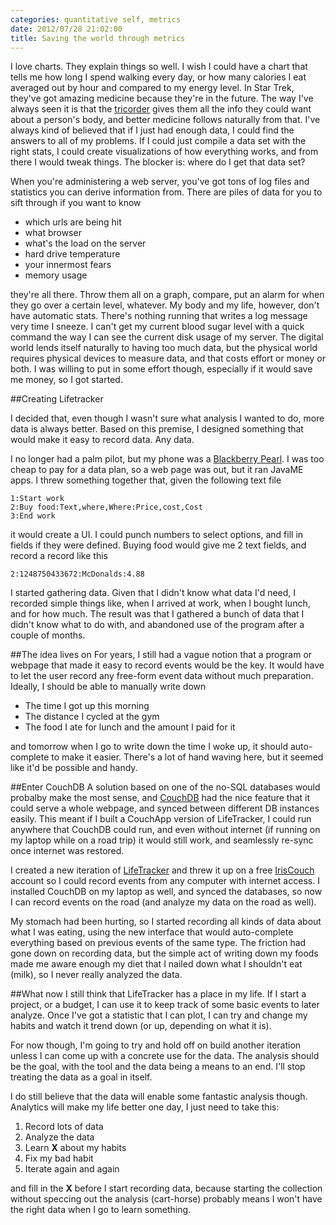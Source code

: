 ```yaml
---
categories: quantitative self, metrics
date: 2012/07/28 21:02:00
title: Saving the world through metrics
---
```

I love charts. They explain things so well. I wish I could have a chart that tells me how long I spend walking every day, or how many calories I eat averaged out by hour and compared to my energy level. In Star Trek, they've got amazing medicine because they're in the future. The way I've always seen it is that the [tricorder](http://en.wikipedia.org/wiki/Tricorder) gives them all the info they could want about a person's body, and better medicine follows naturally from that. I've always kind of believed that if I just had enough data, I could find the answers to all of my problems. If I could just compile a data set with the right stats, I could create visualizations of how everything works, and from there I would tweak things. The blocker is: where do I get that data set?

When you're administering a web server, you've got tons of log files and statistics you can derive information from. There are piles of data for you to sift through if you want to know

* which urls are being hit
* what browser
* what's the load on the server
* hard drive temperature
* your innermost fears
* memory usage

they're all there. Throw them all on a graph, compare, put an alarm for when they go over a certain level, whatever. My body and my life, however, don't have automatic stats. There's nothing running that writes a log message very time I sneeze. I can't get my current blood sugar level with a quick command the way I can see the current disk usage of my server. The digital world lends itself naturally to having too much data, but the physical world requires physical devices to measure data, and that costs effort or money or both. I was willing to put in some effort though, especially if it would save me money, so I got started.

##Creating Lifetracker

I decided that, even though I wasn't sure what analysis I wanted to do, more data is always better. Based on this premise, I designed something that would make it easy to record data. Any data.

I no longer had a palm pilot, but my phone was a [Blackberry Pearl](http://en.wikipedia.org/wiki/BlackBerry_Pearl). I was too cheap to pay for a data plan, so a web page was out, but it ran JavaME apps. I threw something together that, given the following text file

    1:Start work
    2:Buy food:Text,where,Where:Price,cost,Cost
    3:End work

it would create a UI. I could punch numbers to select options, and fill in fields if they were defined. Buying food would give me 2 text fields, and record a record like this

    2:1248750433672:McDonalds:4.88

I started gathering data. Given that I didn't know what data I'd need, I recorded simple things like, when I arrived at work, when I bought lunch, and for how much. The result was that I gathered a bunch of data that I didn't know what to do with, and abandoned use of the program after a couple of months.

##The idea lives on
For years, I still had a vague notion that a program or webpage that made it easy to record events would be the key. It would have to let the user record any free-form event data without much preparation. Ideally, I should be able to manually write down

* The time I got up this morning
* The distance I cycled at the gym
* The food I ate for lunch and the amount I paid for it

and tomorrow when I go to write down the time I woke up, it should auto-complete to make it easier. There's a lot of hand waving here, but it seemed like it'd be possible and handy.

##Enter CouchDB
A solution based on one of the no-SQL databases would probalby make the most sense, and [CouchDB](http://couchdb.apache.org/) had the nice feature that it could serve a whole webpage, and synced between different DB instances easily. This meant if I built a CouchApp version of LifeTracker, I could run anywhere that CouchDB could run, and even without internet (if running on my laptop while on a road trip) it would still work, and seamlessly re-sync once internet was restored.

I created a new iteration of [LifeTracker](https://github.com/stevearm/lifetracker-couchdb) and threw it up on a free [IrisCouch](http://www.iriscouch.com/) account so I could record events from any computer with internet access. I installed CouchDB on my laptop as well, and synced the databases, so now I can record events on the road (and analyze my data on the road as well).

My stomach had been hurting, so I started recording all kinds of data about what I was eating, using the new interface that would auto-complete everything based on previous events of the same type. The friction had gone down on recording data, but the simple act of writing down my foods made me aware enough my diet that I nailed down what I shouldn't eat (milk), so I never really analyzed the data.

##What now
I still think that LifeTracker has a place in my life. If I start a project, or a budget, I can use it to keep track of some basic events to later analyze. Once I've got a statistic that I can plot, I can try and change my habits and watch it trend down (or up, depending on what it is).

For now though, I'm going to try and hold off on build another iteration unless I can come up with a concrete use for the data. The analysis should be the goal, with the tool and the data being a means to an end. I'll stop treating the data as a goal in itself.

I do still believe that the data will enable some fantastic analysis though. Analytics will make my life better one day, I just need to take this:

1. Record lots of data
2. Analyze the data
3. Learn **X** about my habits
4. Fix my bad habit
5. Iterate again and again

and fill in the **X** before I start recording data, because starting the collection without speccing out the analysis (cart-horse) probably means I won't have the right data when I go to learn something.
